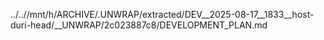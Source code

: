 ../..//mnt/h/ARCHIVE/.UNWRAP/extracted/DEV__2025-08-17__1833__host-duri-head/__UNWRAP/2c023887c8/DEVELOPMENT_PLAN.md